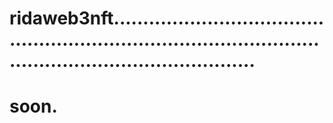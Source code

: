# ridaweb3nft...................................................................................................................................
# soon.
